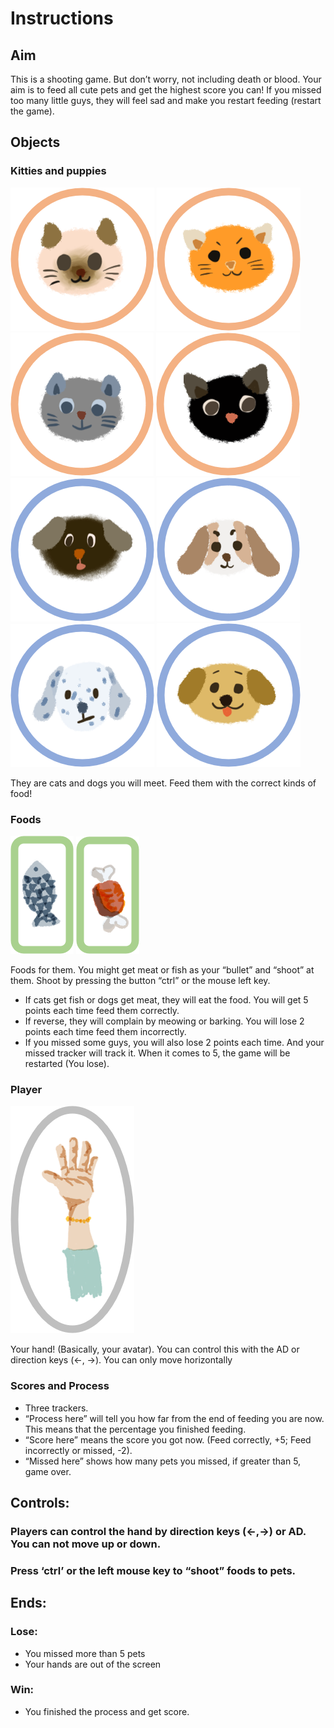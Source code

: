 # Instructions
## Aim
This is a shooting game. But don’t worry, not including death or blood. Your aim is to feed all
cute pets and get the highest score you can! If you missed too many little guys, they will feel
sad and make you restart feeding (restart the game).
## Objects
### Kitties and puppies
![alt text](https://github.com/strawberrrries-Syl/2DGameEx6/blob/master/Assets/cat1.png)
![alt text](https://github.com/strawberrrries-Syl/2DGameEx6/blob/master/Assets/cat2.png)
![alt text](https://github.com/strawberrrries-Syl/2DGameEx6/blob/master/Assets/cat3.png)
![alt text](https://github.com/strawberrrries-Syl/2DGameEx6/blob/master/Assets/cat4.png)
![alt text](https://github.com/strawberrrries-Syl/2DGameEx6/blob/master/Assets/dog1.png)
![alt text](https://github.com/strawberrrries-Syl/2DGameEx6/blob/master/Assets/dog2.png)
![alt text](https://github.com/strawberrrries-Syl/2DGameEx6/blob/master/Assets/dog3.png)
![alt text](https://github.com/strawberrrries-Syl/2DGameEx6/blob/master/Assets/dog4.png)

They are cats and dogs you will meet. Feed them with the correct kinds of food!
### Foods
![alt text](https://github.com/strawberrrries-Syl/2DGameEx6/blob/master/Assets/fish.png)
![alt text](https://github.com/strawberrrries-Syl/2DGameEx6/blob/master/Assets/meat.png)

Foods for them. You might get meat or fish as your “bullet” and “shoot” at them. Shoot
by pressing the button “ctrl” or the mouse left key.
*  If cats get fish or dogs get meat, they will eat the food. You will get 5 points each
time feed them correctly.
* If reverse, they will complain by meowing or barking. You will lose 2 points each
time feed them incorrectly.
* If you missed some guys, you will also lose 2 points each time. And your missed
tracker will track it. When it comes to 5, the game will be restarted (You lose).

### Player
![alt text](https://github.com/strawberrrries-Syl/2DGameEx6/blob/master/Assets/hand.png) 

Your hand! (Basically, your avatar). You can control this with the AD or direction keys (←, →). You can only move horizontally

### Scores and Process
* Three trackers.
* “Process here” will tell you how far from the end of feeding you are now. This means that the percentage you finished feeding.
* “Score here” means the score you got now. (Feed correctly, +5; Feed incorrectly or missed, -2).
* “Missed here” shows how many pets you missed, if greater than 5, game over.
## Controls:
### Players can control the hand by direction keys (←,→) or AD. You can not move up or down.
### Press ‘ctrl’ or the left mouse key to “shoot” foods to pets.
## Ends:
### Lose:
* You missed more than 5 pets
* Your hands are out of the screen
### Win:
* You finished the process and get score.
